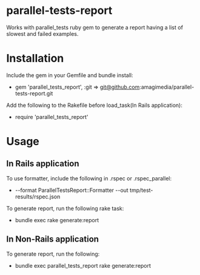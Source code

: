 # parallel-tests-report
Works with parallel_tests ruby gem to generate a report having a list of slowest and failed examples.

# Installation
Include the gem in your Gemfile and bundle install:
 - gem 'parallel_tests_report', :git => git@github.com:amagimedia/parallel-tests-report.git

Add the following to the Rakefile before load_task(In Rails application):
 - require 'parallel_tests_report'

# Usage
## In Rails application
To use formatter, include the following in .rspec or .rspec_parallel:
 - --format ParallelTestsReport::Formatter --out tmp/test-results/rspec.json

To generate report, run the following rake task:
 - bundle exec rake generate:report

## In Non-Rails application
To generate report, run the following:
 - bundle exec parallel_tests_report rake generate:report
